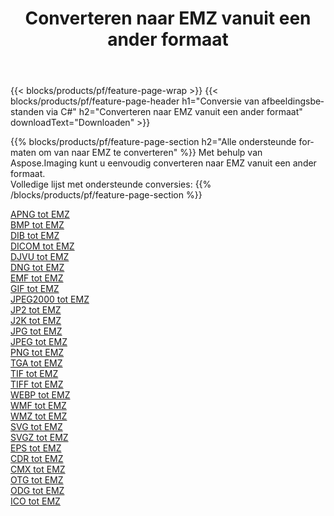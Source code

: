 ﻿---
title: Converteren naar EMZ vanuit een ander formaat 
weight: 3920
url: /nl/java/conversion/to/emz 
lang: nl
langdirlevel: 2
locales: zh-hans,ja,it,ru,de,es,fr,nl,id,lt,pl,pt,vi,tr,ko,zh-hant,ar,hi,th,sv,cs,uk,he
description: Met behulp van Aspose.Imaging kunt u eenvoudig converteren naar EMZ vanuit een ander formaat
---

{{< blocks/products/pf/feature-page-wrap >}}
{{< blocks/products/pf/feature-page-header h1="Conversie van afbeeldingsbestanden via C#" h2="Converteren naar EMZ vanuit een ander formaat" downloadText="Downloaden" >}}


{{% blocks/products/pf/feature-page-section  h2="Alle ondersteunde formaten om van naar EMZ te converteren" %}}
Met behulp van Aspose.Imaging kunt u eenvoudig converteren naar EMZ vanuit een ander formaat.
<br/>
Volledige lijst met ondersteunde conversies:
{{% /blocks/products/pf/feature-page-section %}}
<div class="container-fluid productfamilypage bg-gray">
    <div class="convertypes bg-gray agp-content section">
        <div class="container">
		<div class="row other-converters">
		    <div class='col-md-2 other-converter remove-lp remove-rp'><a href="/imaging/nl/java/conversion/apng-to-emz" >APNG tot EMZ</a></div>
<div class='col-md-2 other-converter remove-lp remove-rp'><a href="/imaging/nl/java/conversion/bmp-to-emz" >BMP tot EMZ</a></div>
<div class='col-md-2 other-converter remove-lp remove-rp'><a href="/imaging/nl/java/conversion/dib-to-emz" >DIB tot EMZ</a></div>
<div class='col-md-2 other-converter remove-lp remove-rp'><a href="/imaging/nl/java/conversion/dicom-to-emz" >DICOM tot EMZ</a></div>
<div class='col-md-2 other-converter remove-lp remove-rp'><a href="/imaging/nl/java/conversion/djvu-to-emz" >DJVU tot EMZ</a></div>
<div class='col-md-2 other-converter remove-lp remove-rp'><a href="/imaging/nl/java/conversion/dng-to-emz" >DNG tot EMZ</a></div>
<div class='col-md-2 other-converter remove-lp remove-rp'><a href="/imaging/nl/java/conversion/emf-to-emz" >EMF tot EMZ</a></div>
<div class='col-md-2 other-converter remove-lp remove-rp'><a href="/imaging/nl/java/conversion/gif-to-emz" >GIF tot EMZ</a></div>
<div class='col-md-2 other-converter remove-lp remove-rp'><a href="/imaging/nl/java/conversion/jpeg2000-to-emz" >JPEG2000 tot EMZ</a></div>
<div class='col-md-2 other-converter remove-lp remove-rp'><a href="/imaging/nl/java/conversion/jp2-to-emz" >JP2 tot EMZ</a></div>
<div class='col-md-2 other-converter remove-lp remove-rp'><a href="/imaging/nl/java/conversion/j2k-to-emz" >J2K tot EMZ</a></div>
<div class='col-md-2 other-converter remove-lp remove-rp'><a href="/imaging/nl/java/conversion/jpg-to-emz" >JPG tot EMZ</a></div>
<div class='col-md-2 other-converter remove-lp remove-rp'><a href="/imaging/nl/java/conversion/jpeg-to-emz" >JPEG tot EMZ</a></div>
<div class='col-md-2 other-converter remove-lp remove-rp'><a href="/imaging/nl/java/conversion/png-to-emz" >PNG tot EMZ</a></div>
<div class='col-md-2 other-converter remove-lp remove-rp'><a href="/imaging/nl/java/conversion/tga-to-emz" >TGA tot EMZ</a></div>
<div class='col-md-2 other-converter remove-lp remove-rp'><a href="/imaging/nl/java/conversion/tif-to-emz" >TIF tot EMZ</a></div>
<div class='col-md-2 other-converter remove-lp remove-rp'><a href="/imaging/nl/java/conversion/tiff-to-emz" >TIFF tot EMZ</a></div>
<div class='col-md-2 other-converter remove-lp remove-rp'><a href="/imaging/nl/java/conversion/webp-to-emz" >WEBP tot EMZ</a></div>
<div class='col-md-2 other-converter remove-lp remove-rp'><a href="/imaging/nl/java/conversion/wmf-to-emz" >WMF tot EMZ</a></div>
<div class='col-md-2 other-converter remove-lp remove-rp'><a href="/imaging/nl/java/conversion/wmz-to-emz" >WMZ tot EMZ</a></div>
<div class='col-md-2 other-converter remove-lp remove-rp'><a href="/imaging/nl/java/conversion/svg-to-emz" >SVG tot EMZ</a></div>
<div class='col-md-2 other-converter remove-lp remove-rp'><a href="/imaging/nl/java/conversion/svgz-to-emz" >SVGZ tot EMZ</a></div>
<div class='col-md-2 other-converter remove-lp remove-rp'><a href="/imaging/nl/java/conversion/eps-to-emz" >EPS tot EMZ</a></div>
<div class='col-md-2 other-converter remove-lp remove-rp'><a href="/imaging/nl/java/conversion/cdr-to-emz" >CDR tot EMZ</a></div>
<div class='col-md-2 other-converter remove-lp remove-rp'><a href="/imaging/nl/java/conversion/cmx-to-emz" >CMX tot EMZ</a></div>
<div class='col-md-2 other-converter remove-lp remove-rp'><a href="/imaging/nl/java/conversion/otg-to-emz" >OTG tot EMZ</a></div>
<div class='col-md-2 other-converter remove-lp remove-rp'><a href="/imaging/nl/java/conversion/odg-to-emz" >ODG tot EMZ</a></div>
<div class='col-md-2 other-converter remove-lp remove-rp'><a href="/imaging/nl/java/conversion/ico-to-emz" >ICO tot EMZ</a></div>
                </div>
        </div>
    </div>
</div>
<br/>


